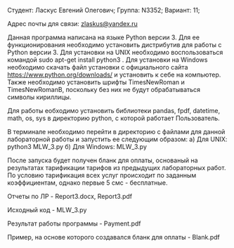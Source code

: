 Студент: Ласкус Евгений Олегович; Группа: N3352; Вариант: 11;

Адрес почты для связи: zlaskus@yandex.ru

Данная программа написана на языке Python версии 3. Для ее функционирования необходимо установить дистрибутив для работы с Python версии 3. Для установки на UNIX необходимо воспользоваться командой sudo apt-get install python3 . Для установки на Windows необходимо скачать файл установки с официального сайта https://www.python.org/downloads/ и установить к себе на компьютер. Также необходимо установить шрифты TimesNewRoman и TimesNewRomanB, поскольку без них не будут обрабатываться символы кириллицы.

Для работы еобходимо установить библиотеки pandas, fpdf, datetime, math, os, sys в директорию python, с которой работает Пользователь.

В терминале необходимо перейти в директорию с файлами для данной лабораторной работы и запустить ее следующим образом: а) Для UNIX: python3 MLW_3.py б) Для Windows: MLW_3.py

После запуска будет получен бланк для оплаты, основаный на результатах тарификации тарифов из предыдущих лабораторных работ. По условию тарификация всех услуг происходит по заданным коэффициентам, однако первые 5 смс - бесплатные.

Отчеты по ЛР - Report3.docx, Report3.pdf

Исходный код - MLW_3.py

Результат работы программы - Payment.pdf

Пример, на основе которого создавался бланк для оплаты - Blank.pdf
